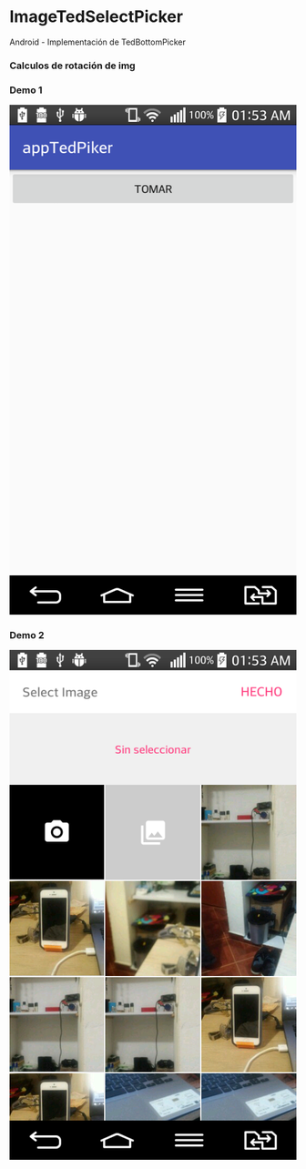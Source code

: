 # ImageTedSelectPicker 
Android - Implementación de TedBottomPicker

### Calculos de rotación de img 
### Demo 1

![alt text](https://github.com/sbpinilla/ImageTedSelectPicker/blob/master/demo/demo.png)

### Demo 2

![alt text](https://github.com/sbpinilla/ImageTedSelectPicker/blob/master/demo/demo2.png)
